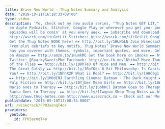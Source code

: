 ```yaml
---
title: Brave New World - Thug Notes Summary and Analysis
date: "2019-10-11T16:18:33+08:00"
type: video
description: 'Yo, check out my new audio series, "Thug Notes GET LIT," available NOW
  on Apple Podcasts, Stitcher, Google Play or wherever you get your podcasts. New
  episodes will be comin’ at you every week. ►► Subscribe and download now! iTunes:
  http://wscrk.com/ituGetLit Stitcher: http://wscrk.com/stiGetLit Google Play: http://wscrk.com/gpmGetLit
  Get the Thug Notes BOOK here! ►► http://bit.ly/1HLNbLN Join Wisecrack! ►► http://bit.ly/1y8Veir
  From plot debriefs to key motifs, Thug Notes’ Brave New World Summary & Analysis
  has you covered with themes, symbols, important quotes, and more. Get the book here
  on Amazon ►► http://amzn.to/1HunkMC Get the book here on iBooks ►► http://apple.co/1fhHNtE
  Twitter: @SparkySweetsPhd Facebook: http://on.fb.me/1Nhiba7 More Thug Notes: Lord
  of the Flies ►► http://bit.ly/19RhTe0 Of Mice and Men  ►► http://bit.ly/1GokKHn
  The Great Gatsby ►► http://bit.ly/1BoYKqs 8-Bit Philosophy: Is Capitalism Bad For
  You? ►► http://bit.ly/1NhhX2P What is Real? ►► http://bit.ly/1HHC9g1 What is Marxism?
  ►► http://bit.ly/1M0dINJ Earthling Cinema: Batman - The Dark Knight ►► http://bit.ly/1buIi1J
  Pulp Fiction ►► http://bit.ly/18Yjbmr Mean Girls ►► http://bit.ly/1GWjlpy Pop Psych:
  Mario Goes to Therapy ►► http://bit.ly/1GobKCl Batman Goes to Therapy ►► http://bit.ly/1xhmXCy
  Santa Goes to Therapy  ►► http://bit.ly/1Iwqpuo Shop Thug Notes ►► http://shop.thug-notes.com
  http://www.thug-notes.com http://www.wisecrack.co – Check out our Merch!: http://www.wisecrack.co/store'
publishdate: "2013-09-10T12:00:33.000Z"
url: /wisecrack/FPO3aenqT4o/
providers:
  youtube:
    id: FPO3aenqT4o
---
```

